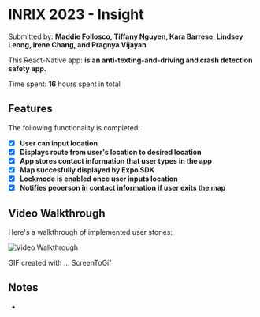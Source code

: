 # INRIX 2023 - Insight

Submitted by: **Maddie Follosco, Tiffany Nguyen, Kara Barrese, Lindsey Leong, Irene Chang, and Pragnya Vijayan**

This React-Native app: **is an anti-texting-and-driving and crash detection safety app.**

Time spent: **16** hours spent in total

## Features

The following functionality is completed:

- [X] **User can input location**
- [X] **Displays route from user's location to desired location**
- [X] **App stores contact information that user types in the app**
- [X] **Map succesfully displayed by Expo SDK**
- [X] **Lockmode is enabled once user inputs location**
- [X] **Notifies peoerson in contact information if user exits the map**

## Video Walkthrough

Here's a walkthrough of implemented user stories:

<img src='' title='Video Walkthrough' width='' alt='Video Walkthrough' />

<!-- Replace this with whatever GIF tool you used! -->
GIF created with ... ScreenToGif  

## Notes
- 
